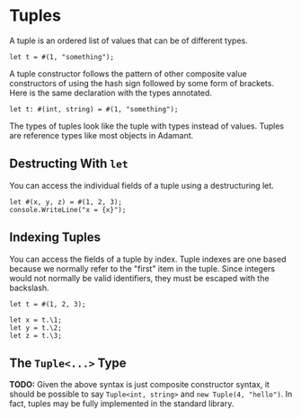 # Tuples

A tuple is an ordered list of values that can be of different types.

```adamant
let t = #(1, "something");
```

A tuple constructor follows the pattern of other composite value constructors of using the hash sign followed by some form of brackets. Here is the same declaration with the types annotated.

```adamant
let t: #(int, string) = #(1, "something");
```

The types of tuples look like the tuple with types instead of values. Tuples are reference types like most objects in Adamant.

## Destructing With `let`

You can access the individual fields of a tuple using a destructuring let.

```adamant
let #(x, y, z) = #(1, 2, 3);
console.WriteLine("x = {x}");
```

## Indexing Tuples

You can access the fields of a tuple by index. Tuple indexes are one based because we normally refer to the "first" item in the tuple. Since integers would not normally be valid identifiers, they must be escaped with the backslash.

```adamant
let t = #(1, 2, 3);

let x = t.\1;
let y = t.\2;
let z = t.\3;
```

## The `Tuple<...>` Type

**TODO:** Given the above syntax is just composite constructor syntax, it should be possible to say `Tuple<int, string>` and `new Tuple(4, "hello")`. In fact, tuples may be fully implemented in the standard library.
